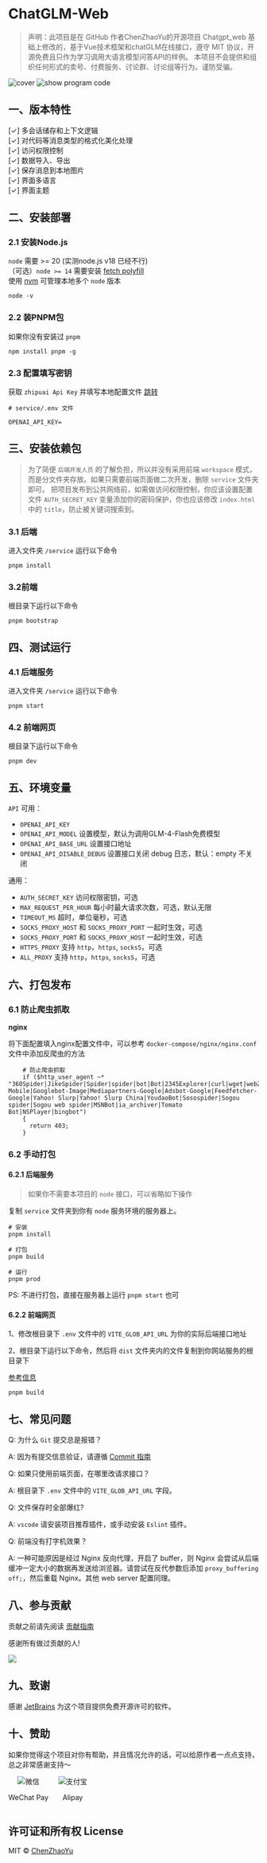 # ChatGLM-Web

> 声明：此项目是在 GitHub 作者ChenZhaoYu的开源项目 Chatgpt_web 基础上修改的，基于Vue技术框架和chatGLM在线接口，遵守 MIT 协议，开源免费且只作为学习调用大语言模型问答API的样例。
> 本项目不会提供和组织任何形式的卖号、付费服务、讨论群、讨论组等行为。谨防受骗。

![cover](./docs/testGLM.png)
![show program code](./docs/testChart.png)

## 一、版本特性
[✓] 多会话储存和上下文逻辑<br />
[✓] 对代码等消息类型的格式化美化处理<br />
[✓] 访问权限控制<br />
[✓] 数据导入、导出<br />
[✓] 保存消息到本地图片<br />
[✓] 界面多语言<br />
[✓] 界面主题<br />

## 二、安装部署

### 2.1 安装Node.js

`node` 需要 >= 20 (实测node.js v18 已经不行) <br />
（可选）`node >= 14` 需要安装 [fetch polyfill](https://github.com/developit/unfetch#usage-as-a-polyfill) <br />
使用 [nvm](https://github.com/nvm-sh/nvm) 可管理本地多个 `node` 版本<br />

```shell
node -v
```

### 2.2 装PNPM包
如果你没有安装过 `pnpm`
```shell
npm install pnpm -g
```

### 2.3 配置填写密钥
获取 `zhipuai Api Key`  并填写本地配置文件 [跳转](#6环境变量)

```
# service/.env 文件

OPENAI_API_KEY=

```

## 三、安装依赖包

> 为了简便 `后端开发人员` 的了解负担，所以并没有采用前端 `workspace` 模式，而是分文件夹存放。如果只需要前端页面做二次开发，删除 `service` 文件夹即可。
> 把项目发布到公共网络前，如需做访问权限控制，你应该设置配置文件 `AUTH_SECRET_KEY` 变量添加你的密码保护，你也应该修改 `index.html` 中的 `title`，防止被关键词搜索到。

### 3.1 后端

进入文件夹 `/service` 运行以下命令

```shell
pnpm install
```

### 3.2前端
根目录下运行以下命令
```shell
pnpm bootstrap
```

## 四、测试运行
### 4.1 后端服务

进入文件夹 `/service` 运行以下命令

```shell
pnpm start
```

### 4.2 前端网页
根目录下运行以下命令
```shell
pnpm dev
```

## 五、环境变量

`API` 可用：

- `OPENAI_API_KEY` 
- `OPENAI_API_MODEL`  设置模型，默认为调用GLM-4-Flash免费模型
- `OPENAI_API_BASE_URL` 设置接口地址
- `OPENAI_API_DISABLE_DEBUG` 设置接口关闭 debug 日志，默认：empty 不关闭

通用：

- `AUTH_SECRET_KEY` 访问权限密钥，可选
- `MAX_REQUEST_PER_HOUR` 每小时最大请求次数，可选，默认无限
- `TIMEOUT_MS` 超时，单位毫秒，可选
- `SOCKS_PROXY_HOST` 和 `SOCKS_PROXY_PORT` 一起时生效，可选
- `SOCKS_PROXY_PORT` 和 `SOCKS_PROXY_HOST` 一起时生效，可选
- `HTTPS_PROXY` 支持 `http`，`https`, `socks5`，可选
- `ALL_PROXY` 支持 `http`，`https`, `socks5`，可选

## 六、打包发布

### 6.1 防止爬虫抓取

**nginx**

将下面配置填入nginx配置文件中，可以参考 `docker-compose/nginx/nginx.conf` 文件中添加反爬虫的方法

```
    # 防止爬虫抓取
    if ($http_user_agent ~* "360Spider|JikeSpider|Spider|spider|bot|Bot|2345Explorer|curl|wget|webZIP|qihoobot|Baiduspider|Googlebot|Googlebot-Mobile|Googlebot-Image|Mediapartners-Google|Adsbot-Google|Feedfetcher-Google|Yahoo! Slurp|Yahoo! Slurp China|YoudaoBot|Sosospider|Sogou spider|Sogou web spider|MSNBot|ia_archiver|Tomato Bot|NSPlayer|bingbot")
    {
      return 403;
    }
```

### 6.2 手动打包
#### 6.2.1 后端服务
> 如果你不需要本项目的 `node` 接口，可以省略如下操作

复制 `service` 文件夹到你有 `node` 服务环境的服务器上。

```shell
# 安装
pnpm install

# 打包
pnpm build

# 运行
pnpm prod
```

PS: 不进行打包，直接在服务器上运行 `pnpm start` 也可

#### 6.2.2 前端网页

1、修改根目录下 `.env` 文件中的 `VITE_GLOB_API_URL` 为你的实际后端接口地址

2、根目录下运行以下命令，然后将 `dist` 文件夹内的文件复制到你网站服务的根目录下

[参考信息](https://cn.vitejs.dev/guide/static-deploy.html#building-the-app)

```shell
pnpm build
```

## 七、常见问题
Q: 为什么 `Git` 提交总是报错？

A: 因为有提交信息验证，请遵循 [Commit 指南](./CONTRIBUTING.md)

Q: 如果只使用前端页面，在哪里改请求接口？

A: 根目录下 `.env` 文件中的 `VITE_GLOB_API_URL` 字段。

Q: 文件保存时全部爆红?

A: `vscode` 请安装项目推荐插件，或手动安装 `Eslint` 插件。

Q: 前端没有打字机效果？

A: 一种可能原因是经过 Nginx 反向代理，开启了 buffer，则 Nginx 会尝试从后端缓冲一定大小的数据再发送给浏览器。请尝试在反代参数后添加 `proxy_buffering off;`，然后重载 Nginx。其他 web server 配置同理。

## 八、参与贡献

贡献之前请先阅读 [贡献指南](./CONTRIBUTING.md)

感谢所有做过贡献的人!

<a href="https://github.com/Chanzhaoyu/chatgpt-web/graphs/contributors">
  <img src="https://contrib.rocks/image?repo=Chanzhaoyu/chatgpt-web" />
</a>

## 九、致谢

感谢 [JetBrains](https://www.jetbrains.com/) 为这个项目提供免费开源许可的软件。

## 十、赞助

如果你觉得这个项目对你有帮助，并且情况允许的话，可以给原作者一点点支持，总之非常感谢支持～

<div style="display: flex; gap: 20px;">
	<div style="text-align: center">
		<img style="max-width: 100%" src="./docs/wechat.png" alt="微信" />
		<p>WeChat Pay</p>
	</div>
	<div style="text-align: center">
		<img style="max-width: 100%" src="./docs/alipay.png" alt="支付宝" />
		<p>Alipay</p>
	</div>
</div>

## 许可证和所有权 License
MIT © [ChenZhaoYu](./license)
